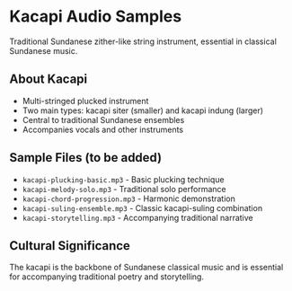 # Kacapi Audio Samples

Traditional Sundanese zither-like string instrument, essential in classical Sundanese music.

## About Kacapi
- Multi-stringed plucked instrument
- Two main types: kacapi siter (smaller) and kacapi indung (larger)
- Central to traditional Sundanese ensembles
- Accompanies vocals and other instruments

## Sample Files (to be added)
- `kacapi-plucking-basic.mp3` - Basic plucking technique
- `kacapi-melody-solo.mp3` - Traditional solo performance
- `kacapi-chord-progression.mp3` - Harmonic demonstration
- `kacapi-suling-ensemble.mp3` - Classic kacapi-suling combination
- `kacapi-storytelling.mp3` - Accompanying traditional narrative

## Cultural Significance
The kacapi is the backbone of Sundanese classical music and is essential for accompanying traditional poetry and storytelling.
